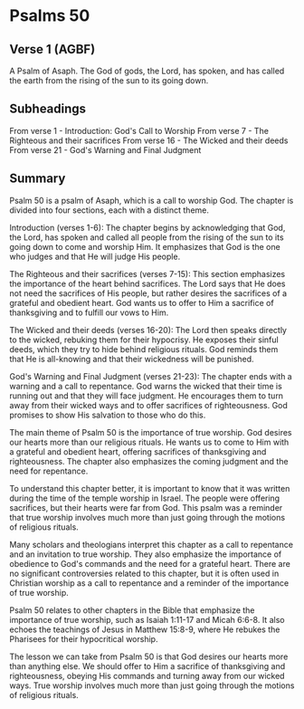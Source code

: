 # Psalms 50

## Verse 1 (AGBF)

A Psalm of Asaph. The God of gods, the Lord, has spoken, and has called the earth from the rising of the sun to its going down.

## Subheadings

From verse 1 - Introduction: God's Call to Worship
From verse 7 - The Righteous and their sacrifices
From verse 16 - The Wicked and their deeds
From verse 21 - God's Warning and Final Judgment

## Summary

Psalm 50 is a psalm of Asaph, which is a call to worship God. The chapter is divided into four sections, each with a distinct theme.

Introduction (verses 1-6): The chapter begins by acknowledging that God, the Lord, has spoken and called all people from the rising of the sun to its going down to come and worship Him. It emphasizes that God is the one who judges and that He will judge His people.

The Righteous and their sacrifices (verses 7-15): This section emphasizes the importance of the heart behind sacrifices. The Lord says that He does not need the sacrifices of His people, but rather desires the sacrifices of a grateful and obedient heart. God wants us to offer to Him a sacrifice of thanksgiving and to fulfill our vows to Him.

The Wicked and their deeds (verses 16-20): The Lord then speaks directly to the wicked, rebuking them for their hypocrisy. He exposes their sinful deeds, which they try to hide behind religious rituals. God reminds them that He is all-knowing and that their wickedness will be punished.

God's Warning and Final Judgment (verses 21-23): The chapter ends with a warning and a call to repentance. God warns the wicked that their time is running out and that they will face judgment. He encourages them to turn away from their wicked ways and to offer sacrifices of righteousness. God promises to show His salvation to those who do this.

The main theme of Psalm 50 is the importance of true worship. God desires our hearts more than our religious rituals. He wants us to come to Him with a grateful and obedient heart, offering sacrifices of thanksgiving and righteousness. The chapter also emphasizes the coming judgment and the need for repentance.

To understand this chapter better, it is important to know that it was written during the time of the temple worship in Israel. The people were offering sacrifices, but their hearts were far from God. This psalm was a reminder that true worship involves much more than just going through the motions of religious rituals.

Many scholars and theologians interpret this chapter as a call to repentance and an invitation to true worship. They also emphasize the importance of obedience to God's commands and the need for a grateful heart. There are no significant controversies related to this chapter, but it is often used in Christian worship as a call to repentance and a reminder of the importance of true worship.

Psalm 50 relates to other chapters in the Bible that emphasize the importance of true worship, such as Isaiah 1:11-17 and Micah 6:6-8. It also echoes the teachings of Jesus in Matthew 15:8-9, where He rebukes the Pharisees for their hypocritical worship.

The lesson we can take from Psalm 50 is that God desires our hearts more than anything else. We should offer to Him a sacrifice of thanksgiving and righteousness, obeying His commands and turning away from our wicked ways. True worship involves much more than just going through the motions of religious rituals.